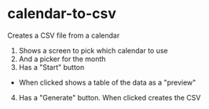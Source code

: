 # calendar-to-csv
Creates a CSV file from a calendar

1. Shows a screen to pick which calendar to use
2. And a picker for the month
3. Has a "Start" button
  - When clicked shows a table of the data as a "preview"
4. Has a "Generate" button. When clicked creates the CSV
